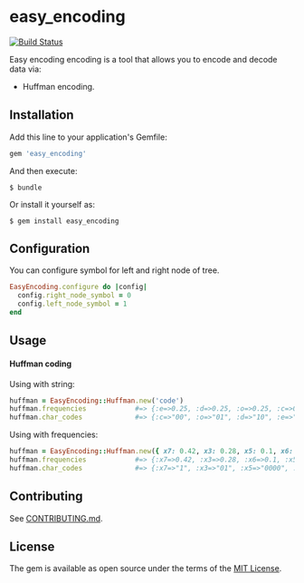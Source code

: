 # easy_encoding

[![Build Status](https://travis-ci.org/floor114/easy_encoding.svg?branch=master)](https://travis-ci.org/floor114/easy_encoding)

Easy encoding encoding is a tool that allows you to encode and decode data via:
* Huffman encoding.

## Installation

Add this line to your application's Gemfile:

```ruby
gem 'easy_encoding'
```

And then execute:

    $ bundle

Or install it yourself as:

    $ gem install easy_encoding
    
## Configuration
You can configure symbol for left and right node of tree.
```ruby
EasyEncoding.configure do |config|
  config.right_node_symbol = 0
  config.left_node_symbol = 1
end
```

## Usage

#### Huffman coding

Using with string:
```ruby
huffman = EasyEncoding::Huffman.new('code')
huffman.frequencies            #=> {:e=>0.25, :d=>0.25, :o=>0.25, :c=>0.25}
huffman.char_codes             #=> {:c=>"00", :o=>"01", :d=>"10", :e=>"11"}
```
Using with frequencies:
```ruby
huffman = EasyEncoding::Huffman.new({ x7: 0.42, x3: 0.28, x5: 0.1, x6: 0.1, x4: 0.05, x2: 0.03, x1: 0.02 })
huffman.frequencies            #=> {:x7=>0.42, :x3=>0.28, :x6=>0.1, :x5=>0.1, :x4=>0.05, :x2=>0.03, :x1=>0.02}
huffman.char_codes             #=> {:x7=>"1", :x3=>"01", :x5=>"0000", :x6=>"0001", :x4=>"0011", :x2=>"00100", :x1=>"00101"}
```

## Contributing

See [CONTRIBUTING.md](https://github.com/floor114/easy_encoding/blob/master/CONTRIBUTING.md).

## License

The gem is available as open source under the terms of the [MIT License](http://opensource.org/licenses/MIT).

